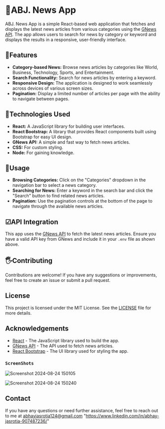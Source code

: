 # 📰ABJ. News App

ABJ. News App is a simple React-based web application that fetches and displays the latest news articles from various categories using the [GNews API](https://gnews.io/). The app allows users to search for news by category or keyword and displays the results in a responsive, user-friendly interface.

## 🦾Features

- **Category-based News:** Browse news articles by categories like World, Business, Technology, Sports, and Entertainment.
- **Search Functionality:** Search for news articles by entering a keyword.
- **Responsive Design:** The application is designed to work seamlessly across devices of various screen sizes.
- **Pagination:** Display a limited number of articles per page with the ability to navigate between pages.

## 🚀Technologies Used

- **React:** A JavaScript library for building user interfaces.
- **React Bootstrap:** A library that provides React components built using Bootstrap for easy UI design.
- **GNews API:** A simple and fast way to fetch news articles.
- **CSS:** For custom styling.
- **Node:** For gaining knowledge.

## 🥊Usage

- **Browsing Categories:** Click on the "Categories" dropdown in the navigation bar to select a news category.
- **Searching for News:** Enter a keyword in the search bar and click the "Search" button to find related news articles.
- **Pagination:** Use the pagination controls at the bottom of the page to navigate through the available news articles.

## ☑API Integration

This app uses the [GNews API](https://gnews.io/) to fetch the latest news articles. Ensure you have a valid API key from GNews and include it in your `.env` file as shown above.

## 🖐Contributing

Contributions are welcome! If you have any suggestions or improvements, feel free to create an issue or submit a pull request.

## License

This project is licensed under the MIT License. See the [LICENSE](LICENSE) file for more details.

## Acknowledgements

- [React](https://reactjs.org/) - The JavaScript library used to build the app.
- [GNews API](https://gnews.io/) - The API used to fetch news articles.
- [React Bootstrap](https://react-bootstrap.github.io/) - The UI library used for styling the app.


### `ScreenShots`
![Screenshot 2024-08-24 150105](https://github.com/user-attachments/assets/9c551931-5122-4ae2-abec-ffb9426edad8)

![Screenshot 2024-08-24 150240](https://github.com/user-attachments/assets/313fd075-262d-4e87-832e-355764e7d993)


## Contact

If you have any questions or need further assistance, feel free to reach out to me at abhayjasrotia124@gmail.com "https://www.linkedin.com/in/abhay-jasrotia-907487236/"


